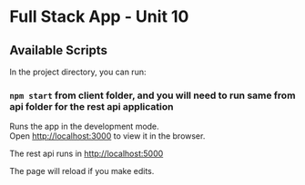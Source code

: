 # Full Stack App - Unit 10

## Available Scripts

In the project directory, you can run:

### `npm start` from client folder, and you will need to run same from api folder for the rest api application

Runs the app in the development mode.<br />
Open [http://localhost:3000](http://localhost:3000) to view it in the browser. <br />

The rest api runs in [http://localhost:5000](http://localhost:5000)

The page will reload if you make edits.<br />
